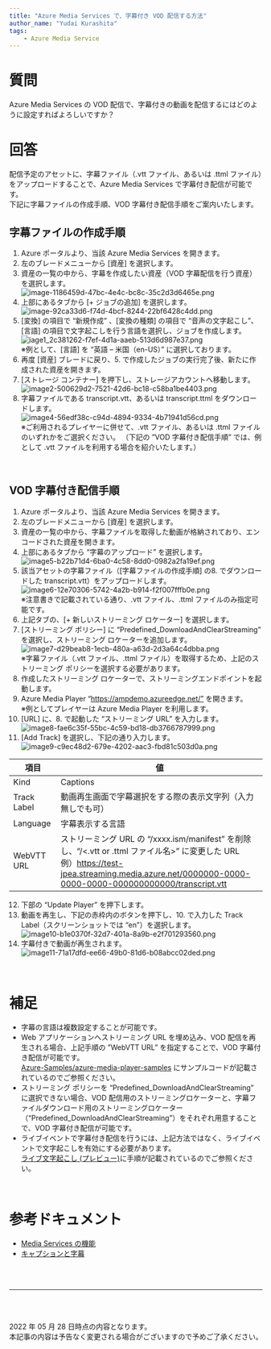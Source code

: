 ```yaml
---
title: "Azure Media Services で、字幕付き VOD 配信する方法"
author_name: "Yudai Kurashita"
tags:
    - Azure Media Service
---
```


# 質問
Azure Media Services の VOD 配信で、字幕付きの動画を配信するにはどのように設定すればよろしいですか？
<br>

# 回答
配信予定のアセットに、字幕ファイル（.vtt ファイル、あるいは .ttml ファイル）をアップロードすることで、Azure Media Services で字幕付き配信が可能です。<br>
下記に字幕ファイルの作成手順、VOD 字幕付き配信手順をご案内いたします。
<br>

## 字幕ファイルの作成手順
1.	Azure ポータルより、当該 Azure Media Services を開きます。
2.	左のブレードメニューから [資産] を選択します。
3.	資産の一覧の中から、字幕を作成したい資産（VOD 字幕配信を行う資産）を選択します。<br>
![image-1186459d-47bc-4e4c-bc8c-35c2d3d6465e.png]({{site.baseurl}}/media/2022/05/image-1186459d-47bc-4e4c-bc8c-35c2d3d6465e.png)
4.	上部にあるタブから [+ ジョブの追加] を選択します。<br>
![image-92ca33d6-f74d-4bcf-8244-22bf6428c4dd.png]({{site.baseurl}}/media/2022/05/image-92ca33d6-f74d-4bcf-8244-22bf6428c4dd.png)
5.	[変換] の項目で “新規作成” 、[変換の種類] の項目で “音声の文字起こし”、[言語] の項目で文字起こしを行う言語を選択し、ジョブを作成します。
![iage1_2c381262-f7ef-4d1a-aaeb-513d6d987e37.png]({{site.baseurl}}/media/2022/05/iage1_2c381262-f7ef-4d1a-aaeb-513d6d987e37.png)<br>※例として、[言語] を “英語 – 米国（en-US）” に選択しております。
6.	再度 [資産] ブレードに戻り、5. で作成したジョブの実行完了後、新たに作成された資産を開きます。
7.	[ストレージ コンテナー] を押下し、ストレージアカウントへ移動します。<br>![image2-500629d2-7521-42d6-bc18-c58ba1be4403.png]({{site.baseurl}}/media/2022/05/image2-500629d2-7521-42d6-bc18-c58ba1be4403.png)
8.	字幕ファイルである transcript.vtt、あるいは transcript.ttml をダウンロードします。<br>![image4-56edf38c-c94d-4894-9334-4b71941d56cd.png]({{site.baseurl}}/media/2022/05/image4-56edf38c-c94d-4894-9334-4b71941d56cd.png)
 <br>※ご利用されるプレイヤーに併せて、.vtt ファイル、あるいは .ttml ファイルのいずれかをご選択ください。
（下記の ”VOD 字幕付き配信手順” では、例として .vtt ファイルを利用する場合を紹介いたします。）
<br>

## VOD 字幕付き配信手順
1.	Azure ポータルより、当該 Azure Media Services を開きます。
2.	左のブレードメニューから [資産] を選択します。
3.	資産の一覧の中から、字幕ファイルを取得した動画が格納されており、エンコードされた資産を開きます。
4.	上部にあるタブから “字幕のアップロード” を選択します。<br>![image5-b22b71d4-6ba0-4c58-8dd0-0982a2fa19ef.png]({{site.baseurl}}/media/2022/05/image5-b22b71d4-6ba0-4c58-8dd0-0982a2fa19ef.png)
5.	該当アセットの字幕ファイル（[字幕ファイルの作成手順] の8. でダウンロードした transcript.vtt）をアップロードします。<br>![image6-12e70306-5742-4a2b-b914-f2f007fffb0e.png]({{site.baseurl}}/media/2022/05/image6-12e70306-5742-4a2b-b914-f2f007fffb0e.png)
<br>※注意書きで記載されている通り、.vtt ファイル、.ttml ファイルのみ指定可能です。
6.	上記タブの、[+ 新しいストリーミング ロケーター] を選択します。
7.	[ストリーミング ポリシー] に “Predefined_DownloadAndClearStreaming” を選択し、ストリーミング ロケーターを追加します。<br>![image7-d29beab8-1ecb-480a-a63d-2d3a64c4dbba.png]({{site.baseurl}}/media/2022/05/image7-d29beab8-1ecb-480a-a63d-2d3a64c4dbba.png)
<br>※字幕ファイル（.vtt ファイル、.ttml ファイル）を取得するため、上記のストリーミング ポリシーを選択する必要があります。
8.	作成したストリーミング ロケーターで、ストリーミングエンドポイントを起動します。
9.	Azure Media Player “https://ampdemo.azureedge.net/” を開きます。
<br>※例としてプレイヤーは Azure Media Player を利用します。
10.	[URL] に、8. で起動した “ストリーミング URL” を入力します。<br>![image8-fae6c35f-55bc-4c59-bd18-db3766787999.png]({{site.baseurl}}/media/2022/05/image8-fae6c35f-55bc-4c59-bd18-db3766787999.png)
11.	[Add Track] を選択し、下記の通り入力します。<br>![image9-c9ec48d2-679e-4202-aac3-fbd81c503d0a.png]({{site.baseurl}}/media/2022/05/image9-c9ec48d2-679e-4202-aac3-fbd81c503d0a.png)

| 項目 | 値 |
|--|--|
| Kind | Captions |
| Track Label | 動画再生画面で字幕選択をする際の表示文字列（入力無しでも可） |
| Language | 字幕表示する言語 |
| WebVTT URL | ストリーミング URL の “/xxxx.ism/manifest” を削除し、“/<.vtt or .ttml ファイル名>” に変更した URL<br>例）https://test-jpea.streaming.media.azure.net/0000000-0000-0000-0000-000000000000/transcript.vtt |

12.	下部の “Update Player” を押下します。
13.	動画を再生し、下記の赤枠内のボタンを押下し、10. で入力した Track Label（スクリーンショットでは “en”）を選択します。<br>![image10-b1e0370f-32d7-401a-8a9b-e2f701293560.png]({{site.baseurl}}/media/2022/05/image10-b1e0370f-32d7-401a-8a9b-e2f701293560.png)
14.	字幕付きで動画が再生されます。<br>![image11-71a17dfd-ee66-49b0-81d6-b08abcc02ded.png]({{site.baseurl}}/media/2022/05/image11-71a17dfd-ee66-49b0-81d6-b08abcc02ded.png)
<br>

# 補足
- 字幕の言語は複数設定することが可能です。
- Web アプリケーションへストリーミング URL を埋め込み、VOD 配信を再生される場合、上記手順の ”WebVTT URL” を指定することで、VOD 字幕付き配信が可能です。<br>[Azure-Samples/azure-media-player-samples](https://github.com/Azure-Samples/azure-media-player-samples/blob/master/html/dynamic_webvtt.html)
にサンプルコードが記載されているのでご参照ください。
- ストリーミング ポリシーを “Predefined_DownloadAndClearStreaming” に選択できない場合、VOD 配信用のストリーミングロケーターと、字幕ファイルダウンロード用のストリーミングロケーター（“Predefined_DownloadAndClearStreaming”）をそれぞれ用意することで、VOD 字幕付き配信が可能です。
- ライブイベントで字幕付き配信を行うには、上記方法ではなく、ライブイベントで文字起こしを有効にする必要があります。<br>[ライブ文字起こし (プレビュー)](https://docs.microsoft.com/ja-jp/azure/media-services/latest/live-event-live-transcription-how-to)に手順が記載されているのでご参照ください。
<br>

# 参考ドキュメント
- [Media Services の機能](https://docs.microsoft.com/ja-jp/azure/media-services/latest/media-services-overview#what-can-i-do-with-media-services)
- [キャプションと字幕](https://docs.microsoft.com/ja-jp/azure/media-services/azure-media-player/azure-media-player-accessibility#captions-and-subtitles)


<br>
<br>

---

<br>
<br>

2022 年 05 月 28 日時点の内容となります。<br>
本記事の内容は予告なく変更される場合がございますので予めご了承ください。

<br>
<br>